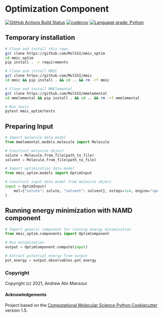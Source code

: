# Optimization Component

[//]: # (Badges)
[![GitHub Actions Build Status](https://github.com/MolSSI/mmic_optim/workflows/CI/badge.svg)](https://github.com/MolSSI/mmic_optim/actions?query=workflow%3ACI)
[![codecov](https://codecov.io/gh/MolSSI/mmic_optim/branch/master/graph/badge.svg)](https://codecov.io/gh/MolSSI/mmic_optim/branch/master)
[![Language grade: Python](https://img.shields.io/lgtm/grade/python/g/MolSSI/mmic_optim.svg?logo=lgtm&logoWidth=18)](https://lgtm.com/projects/g/MolSSI/mmic_optim/context:python)



## Temporary installation

```bash
# Clone and install this repo
git clone https://github.com/MolSSI/mmic_optim
cd mmic_optim
pip install . -r requirements

# Clone and install MMIC
git clone https://github.com/MolSSI/mmic
cd mmic && pip install . && cd .. && rm -rf mmic

# Clone and install MMElemental
git clone https://github.com/MolSSI/mmelemental         
cd mmelemental && pip install . && cd .. && rm -rf mmelemental

# Run tests
pytest mmic_optim/tests
```

## Preparing Input

```python
# Import molecule data model
from mmelemental.models.molecule import Molecule

# Construct molecule object
solute = Molecule.from_file(path_to_file)
solvent = Molecule.from_file(path_to_file)

# Import optimization data model
from mmic_optim.models import OptimInput

# Construct input data model from molecule object
input = OptimInput(
    mol={"solute": solute, "solvent": solvent}, nsteps=1e4, engine="openmm"
)
```

## Running energy minimization with NAMD component

```python
# Import generic component for running energy minimization
from mmic_optim.components import OptimComponent

# Run minimization
output = OptimComponent.compute(input)

# Extract potential energy from output
pot_energy = output.observables.pot_energy
```

### Copyright

Copyright (c) 2021, Andrew Abi-Mansour


#### Acknowledgements
 
Project based on the 
[Computational Molecular Science Python Cookiecutter](https://github.com/molssi/cookiecutter-cms) version 1.5.
